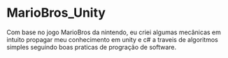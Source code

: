 # MarioBros_Unity
Com base no jogo MarioBros da nintendo, eu criei algumas mecânicas em intuito propagar meu conhecimento em unity e c# a traveis de algoritmos simples seguindo boas praticas de progração de software.
